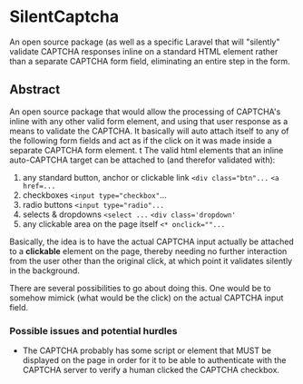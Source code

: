 # SilentCaptcha
An open source package (as well as a specific Laravel  that will "silently" validate CAPTCHA responses inline on a standard HTML element rather than a separate CAPTCHA form field, eliminating an entire step in the form.

## Abstract
An open source package that would allow the processing of CAPTCHA's inline with any other valid form element, and using that user response as a means to validate the CAPTCHA. It basically will auto attach itself to any of the following form fields and act as if the click on it was made inside a separate CAPTCHA form element.
t
The valid html elements that an inline auto-CAPTCHA target can be attached to (and therefor validated with):

1. any standard button, anchor or clickable link
	`<div class="btn"...`
	`<a href=...`
2. checkboxes 
  `<input type="checkbox"`...
3. radio buttons
  `<input type="radio"...`
4. selects & dropdowns
  `<select ...`
  `<div class='dropdown'`
5. any clickable area on the page itself
	`<* onclick=""...`

Basically, the idea is to have the actual CAPTCHA input actually be attached to a **clickable** element on the page, thereby needing no further interaction from the user other than the original click, at which point it validates silently in the background. 

There are several possibilities to go about doing this. One would be to somehow mimick (what would be the click) on the actual CAPTCHA input field.


### Possible issues and potential hurdles

- The CAPTCHA probably has some script or element that MUST be displayed on the page in order for it to be able to authenticate with the CAPTCHA server to verify a human clicked the CAPTCHA checkbox.
